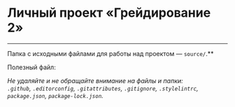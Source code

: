 # Личный проект «Грейдирование 2»

---

Папка с исходными файлами для работы над проектом — `source/`.**

Полезный файл:

_Не удаляйте и не обращайте внимание на файлы и папки:_<br>
_`.github`, `.editorconfig`, `.gitattributes`, `.gitignore`, `.stylelintrc`, `package.json`, `package-lock.json`._
